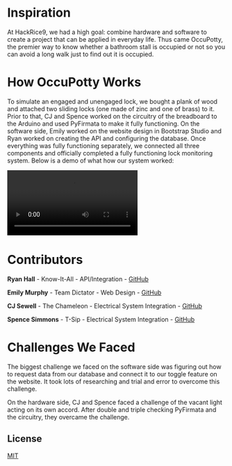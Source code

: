 # Inspiration
At HackRice9, we had a high goal: combine hardware and software to create a project that can be applied in everyday life. Thus came OccuPotty, the premier way to know whether a bathroom stall is occupied or not so you can avoid a long walk just to find out it is occupied.

# How OccuPotty Works
To simulate an engaged and unengaged lock, we bought a plank of wood and attached two sliding locks (one made of zinc and one of brass) to it. Prior to that, CJ and Spence worked on the circuitry of the breadboard to the Arduino and used PyFirmata to make it fully functioning. On the software side, Emily worked on the website design in Bootstrap Studio and Ryan worked on creating the API and configuring the database. Once everything was fully functioning separately, we connected all three components and officially completed a fully functioning lock monitoring system. Below is a demo of what how our system worked:

![OccuPotty](https://i.imgur.com/ImF3k1s.mp4)
# Contributors
**Ryan Hall** - Know-It-All - API/Integration - [GitHub](https://github.com/ryancorridor)

**Emily Murphy** - Team Dictator - Web Design - [GitHub](https://github.com/emurph1)

**CJ Sewell** - The Chameleon - Electrical System Integration - [GitHub](https://github.com/Chao07)

**Spence Simmons** - T-Sip - Electrical System Integration - [GitHub](https://github.com/SpenceSimm)


# Challenges We Faced
The biggest challenge we faced on the software side was figuring out how to request data from our database and connect it to our toggle feature on the website. It took lots of researching and trial and error to overcome this challenge.

On the hardware side, CJ and Spence faced a challenge of the vacant light acting on its own accord. After double and triple checking PyFirmata and the circuitry, they overcame the challenge.

## License
[MIT](https://choosealicense.com/licenses/mit/)
